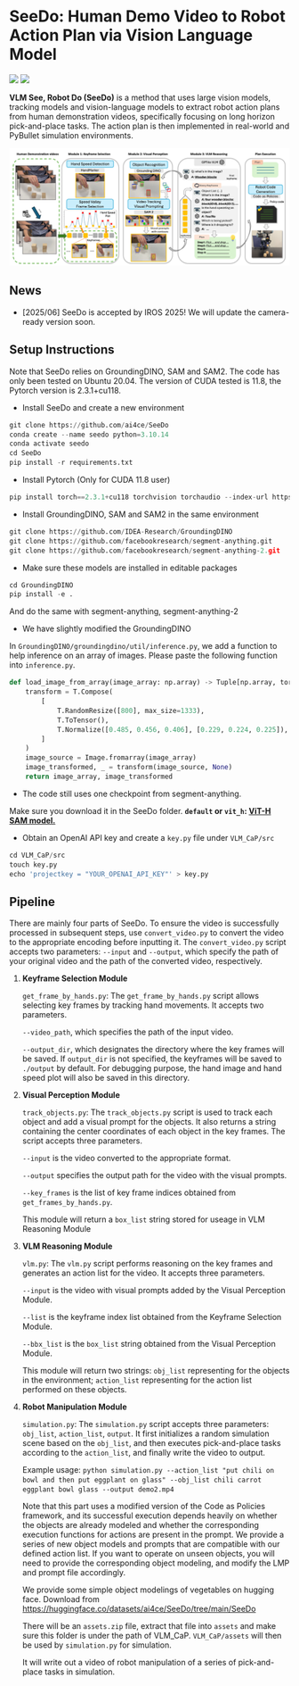 # SeeDo: Human Demo Video to Robot Action Plan via Vision Language Model
<a href='https://arxiv.org/abs/2410.08792'><img src='https://img.shields.io/badge/Paper-arXiv-red'></a> <a href='https://ai4ce.github.io/SeeDo/'><img src='https://img.shields.io/badge/Project-website-green'></a>

**VLM See, Robot Do (SeeDo)** is a method that uses large vision models, tracking models and vision-language models to extract robot action plans from human demonstration videos, specifically focusing on long horizon pick-and-place tasks. The action plan is then implemented in real-world and PyBullet simulation environments.

![main](https://github.com/ai4ce/SeeDo/blob/main/media/main.jpg)

## News
- [2025/06] SeeDo is accepted by IROS 2025! We will update the camera-ready version soon.

## Setup Instructions

Note that SeeDo relies on GroundingDINO, SAM and SAM2. The code has only been tested on Ubuntu 20.04. The version of CUDA tested is 11.8, the Pytorch version is 2.3.1+cu118.

- Install SeeDo and create a new environment

```python
git clone https://github.com/ai4ce/SeeDo
conda create --name seedo python=3.10.14
conda activate seedo
cd SeeDo
pip install -r requirements.txt
```

- Install Pytorch (Only for CUDA 11.8 user)

```python
pip install torch==2.3.1+cu118 torchvision torchaudio --index-url https://download.pytorch.org/whl/cu118
```

- Install GroundingDINO, SAM and SAM2 in the same environment

```python
git clone https://github.com/IDEA-Research/GroundingDINO
git clone https://github.com/facebookresearch/segment-anything.git
git clone https://github.com/facebookresearch/segment-anything-2.git
```

- Make sure these models are installed in editable packages

```python
cd GroundingDINO
pip install -e .
```
And do the same with segment-anything, segment-anything-2

- We have slightly modified the GroundingDINO

In `GroundingDINO/groundingdino/util/inference.py`, we add a function to help inference on an array of images. Please paste the following function into `inference.py`.

```python
def load_image_from_array(image_array: np.array) -> Tuple[np.array, torch.Tensor]:
    transform = T.Compose(
        [
            T.RandomResize([800], max_size=1333),
            T.ToTensor(),
            T.Normalize([0.485, 0.456, 0.406], [0.229, 0.224, 0.225]),
        ]
    )
    image_source = Image.fromarray(image_array)
    image_transformed, _ = transform(image_source, None)
    return image_array, image_transformed
```

- The code still uses one checkpoint from segment-anything.

Make sure you download it in the SeeDo folder.
**`default` or `vit_h`: [ViT-H SAM model.](https://dl.fbaipublicfiles.com/segment_anything/sam_vit_h_4b8939.pth)**

- Obtain an OpenAI API key and create a `key.py` file under `VLM_CaP/src`

```python
cd VLM_CaP/src
touch key.py
echo 'projectkey = "YOUR_OPENAI_API_KEY"' > key.py
```

## Pipeline

There are mainly four parts of SeeDo. To ensure the video is successfully processed in subsequent steps, use `convert_video.py` to convert the video to the appropriate encoding before inputting it. The `convert_video.py` script accepts two parameters: `--input` and `--output`, which specify the path of your original video and the path of the converted video, respectively.

1. **Keyframe Selection Module**

   `get_frame_by_hands.py`: The `get_frame_by_hands.py` script allows selecting key frames by tracking hand movements. It accepts two parameters.

    `--video_path`, which specifies the path of the input video.

   `--output_dir`, which designates the directory where the key frames will be saved. If `output_dir` is not specified, the keyframes will be saved to `./output` by default. For debugging purpose, the hand image and hand speed plot will also be saved in this directory.

2. **Visual Perception Module**

   `track_objects.py`: The `track_objects.py` script is used to track each object and add a visual prompt for the objects. It also returns a string containing the center coordinates of each object in the key frames. The script accepts three parameters.

    `--input` is the video converted to the appropriate format.

    `--output` specifies the output path for the video with the visual prompts. 

    `--key_frames` is the list of key frame indices obtained from `get_frames_by_hands.py`.

   This module will return a `box_list` string stored for useage in  VLM Reasoning Module

3. **VLM Reasoning Module**

   `vlm.py`: The `vlm.py` script performs reasoning on the key frames and generates an action list for the video. It accepts three parameters.

    `--input` is the video with visual prompts added by the Visual Perception Module.

    `--list` is the keyframe index list obtained from the Keyframe Selection Module.

   `--bbx_list` is the `box_list` string obtained from the Visual Perception Module.

   This module will return two strings: `obj_list` representing for the objects in the environment; `action_list` representing for the action list performed on these objects.

4. **Robot Manipulation Module**

   `simulation.py`: The `simulation.py` script accepts three parameters: `obj_list`, `action_list`, `output`. It first initializes a random simulation scene based on the `obj_list`, and then executes pick-and-place tasks according to the `action_list`, and finally write the video to output.

   Example usage: `python simulation.py --action_list "put chili on bowl and then put eggplant on glass" --obj_list chili carrot eggplant bowl glass --output demo2.mp4`

   Note that this part uses a modified version of the Code as Policies framework, and its successful execution depends heavily on whether the objects are already modeled and whether the corresponding execution functions for actions are present in the prompt. We provide a series of new object models and prompts that are compatible with our defined action list. If you want to operate on unseen objects, you will need to provide the corresponding object modeling, and modify the LMP and prompt file accordingly.

   We provide some simple object modelings of vegetables on hugging face. Download from https://huggingface.co/datasets/ai4ce/SeeDo/tree/main/SeeDo

   There will be an `assets.zip` file, extract that file into `assets` and make sure this folder is under the path of VLM_CaP. `VLM_CaP/assets` will then be used by `simulation.py` for simulation.

   It will write out a video of robot manipulation of a series of pick-and-place tasks in simulation.
